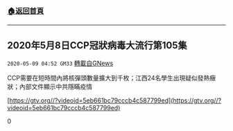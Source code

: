 ###  [:house:返回首頁](https://github.com/ourhimalayas/txt)
---

## 2020年5月8日CCP冠狀病毒大流行第105集
`2020-05-09 04:52 GM33` [轉載自GNews](https://gnews.org/zh-hant/198191/)

CCP需要在短時間內將核彈頭數量擴大到千枚；江西24名學生出現疑似發熱癥狀；內部文件顯示中共隱瞞疫情

[https://gtv.org//?videoid=5eb661bc79cccb4c587799ed](https://gtv.org//?videoid=5eb661bc79cccb4c587799ed)

0
